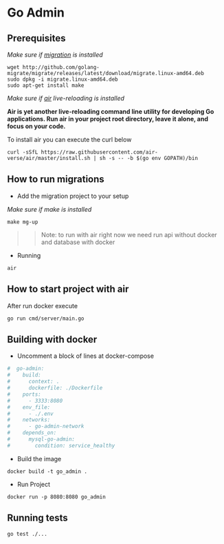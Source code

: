 # Go Admin

## Prerequisites
_Make sure if [migration](https://github.com/golang-migrate/migrate) is installed_

```shell
wget http://github.com/golang-migrate/migrate/releases/latest/download/migrate.linux-amd64.deb
sudo dpkg -i migrate.linux-amd64.deb
sudo apt-get install make
```

_Make sure if [air](https://github.com/air-verse/air) live-reloading is installed_

**Air is yet another live-reloading command line utility for developing Go applications. Run air in your project root directory, leave it alone, and focus on your code.**

To install air you can execute the curl below
```shell
curl -sSfL https://raw.githubusercontent.com/air-verse/air/master/install.sh | sh -s -- -b $(go env GOPATH)/bin
```

## How to run migrations
<ul>
    <li>
        Add the migration project to your setup   
    </li>
</ul>

_Make sure if make is installed_

```shell
make mg-up
```
>> Note: to run with air right now we need run api without docker and database with docker
<ul>
    <li>
        Running      
    </li>
</ul>

```shell
air
```

## How to start project with air

<p>After run docker execute</p>

```shell
go run cmd/server/main.go
```


## Building with docker
<ul>
    <li>
        Uncomment a block of lines at docker-compose
    </li>
</ul>

```yaml
#  go-admin:
#    build:
#      context: .
#      dockerfile: ./Dockerfile
#    ports:
#      - 3333:8080
#    env_file:
#      - ./.env
#    networks:
#      - go-admin-network
#    depends_on:
#      mysql-go-admin:
#        condition: service_healthy
```

<ul>
    <li>
        Build the image
    </li>
</ul>

```shell
docker build -t go_admin .
``` 

<ul>
    <li>
        Run Project
    </li>
</ul>

```shell
docker run -p 8080:8080 go_admin
```

## Running tests
```shell
go test ./...
```

